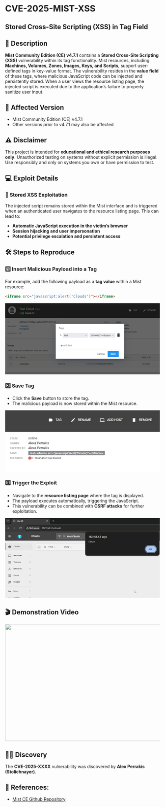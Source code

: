 # CVE-2025-MIST-XSS  
## Stored Cross-Site Scripting (XSS) in Tag Field

## 📜 Description
**Mist Community Edition (CE) v4.7.1** contains a **Stored Cross-Site Scripting (XSS)** vulnerability within its tag functionality. Mist resources, including **Machines, Volumes, Zones, Images, Keys, and Scripts**, support user-defined tags in key-value format. The vulnerability resides in the **value field** of these tags, where malicious JavaScript code can be injected and persistently stored. When a user views the resource listing page, the injected script is executed due to the application’s failure to properly sanitize user input.

## 📌 Affected Version
- Mist Community Edition (CE) v4.7.1
- Other versions prior to v4.7.1 may also be affected

## ⚠️ Disclaimer
This project is intended for **educational and ethical research purposes only**. Unauthorized testing on systems without explicit permission is illegal. Use responsibly and only on systems you own or have permission to test.

## 💻 Exploit Details

### 🔹 **Stored XSS Exploitation**
The injected script remains stored within the Mist interface and is triggered when an authenticated user navigates to the resource listing page. This can lead to:
- **Automatic JavaScript execution in the victim’s browser**
- **Session hijacking and user impersonation**
- **Potential privilege escalation and persistent access**

## 🛠️ Steps to Reproduce

### 1️⃣ Insert Malicious Payload into a Tag
For example, add the following payload as a **tag value** within a Mist resource:
```html
<iframe src="javascript:alert('Clouds')"></iframe>
```
<img src="/assets/mist_adding_xss.png" width="700">

### 2️⃣ Save Tag
- Click the **Save** button to store the tag.
- The malicious payload is now stored within the Mist resource.

<img src="/assets/mist_tag_1.png">

### 3️⃣ Trigger the Exploit
- Navigate to the **resource listing page** where the tag is displayed.
- The payload executes automatically, triggering the JavaScript.
- This vulnerability can be combined with **CSRF attacks** for further exploitation.
  
<img src="/assets/mist_xss_alert.png" width="700">

## 🎬 Demonstration Video

<a href="https://www.youtube.com/watch?v=HNcb-oYFdVg" target="_blank">
  <img src="https://img.youtube.com/vi/HNcb-oYFdVg/maxresdefault.jpg" width="700" height="380"/>
</a>

## 🧑‍💻 Discovery
The **CVE-2025-XXXX** vulnerability was discovered by **Alex Perrakis (Stolichnayer)**.

## 🔗 **References:**
- [Mist CE Github Repository](https://github.com/mistio/mist-ce)

